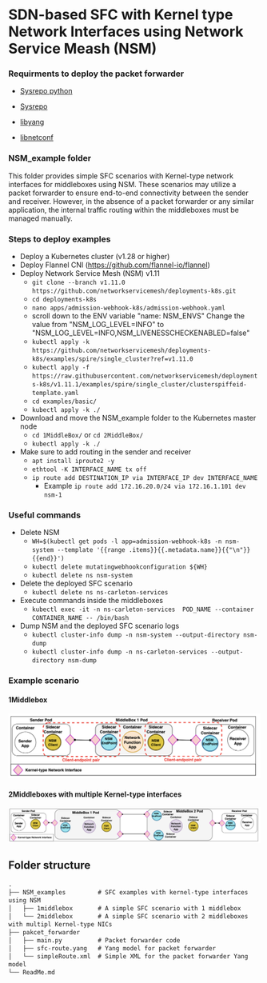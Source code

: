 # SDN-based SFC with Kernel type Network Interfaces using Network Service Meash (NSM)

### Requirments to deploy the packet forwarder
* [Sysrepo python](https://github.com/sysrepo/sysrepo-python)

* [Sysrepo](https://github.com/sysrepo/sysrepo)

* [libyang](https://github.com/CESNET/libyang)

* [libnetconf](https://github.com/CESNET/libnetconf)

### NSM_example folder

This folder provides simple SFC scenarios with Kernel-type network interfaces for middleboxes using NSM.
These scenarios may utilize a packet forwarder to ensure end-to-end connectivity between the 
sender and receiver. However, in the absence of a packet forwarder or any similar application, 
the internal traffic routing within the middleboxes must be managed manually.

### Steps to deploy examples
* Deploy a Kubernetes cluster (v1.28 or higher)
* Deploy Flannel CNI (https://github.com/flannel-io/flannel)
* Deploy Network Service Mesh (NSM) v1.11 
  * ```git clone --branch v1.11.0 https://github.com/networkservicemesh/deployments-k8s.git```
  * ```cd deployments-k8s```
  * ```nano apps/admission-webhook-k8s/admission-webhook.yaml```
  * scroll down to the ENV variable "name: NSM_ENVS" 
    Change the value from "NSM_LOG_LEVEL=INFO" to "NSM_LOG_LEVEL=INFO,NSM_LIVENESSCHECKENABLED=false"
  * ```kubectl apply -k https://github.com/networkservicemesh/deployments-k8s/examples/spire/single_cluster?ref=v1.11.0```
  * ```kubectl apply -f https://raw.githubusercontent.com/networkservicemesh/deployments-k8s/v1.11.1/examples/spire/single_cluster/clusterspiffeid-template.yaml```
  * ```cd examples/basic/```
  * ```kubectl apply -k ./```
* Download and move the NSM_example folder to the Kubernetes master node
  * ```cd 1MiddleBox/``` or ```cd 2MiddleBox/ ```
  * ```kubectl apply -k ./```
* Make sure to add routing in the sender and receiver
  * ```apt install iproute2 -y```
  * ```ethtool -K INTERFACE_NAME tx off```
  * ```ip route add DESTINATION_IP via INTERFACE_IP dev INTERFACE_NAME```
    * Example ```ip route add 172.16.20.0/24 via 172.16.1.101 dev nsm-1```

### Useful commands
* Delete NSM
  * ```WH=$(kubectl get pods -l app=admission-webhook-k8s -n nsm-system --template '{{range .items}}{{.metadata.name}}{{"\n"}}{{end}}')```
  * ```kubectl delete mutatingwebhookconfiguration ${WH}```
  * ```kubectl delete ns nsm-system```
* Delete the deployed SFC scenario
  * ```kubectl delete ns ns-carleton-services```
* Execute commands inside the middleboxes 
  * ```kubectl exec -it -n ns-carleton-services  POD_NAME --container CONTAINER_NAME -- /bin/bash```
* Dump NSM and the deployed SFC scenario logs
  * ```kubectl cluster-info dump -n nsm-system --output-directory nsm-dump```
  * ```kubectl cluster-info dump -n ns-carleton-services --output-directory nsm-dump```

### Example scenario

#### 1Middlebox

![1middlebox](NSM_examples/example_1middlebox.png)

#### 2Middleboxes with multiple Kernel-type interfaces 

![2middlebox](NSM_examples/example_2middleboxes.png)


## Folder structure
    .
    ├── NSM_examples         # SFC examples with kernel-type interfaces using NSM
    │   ├── 1middlebox       # A simple SFC scenario with 1 middlebox 
    │   └── 2middlebox       # A simple SFC scenario with 2 middleboxes with multipl Kernel-type NICs
    ├── pakcet_forwarder      
    │   ├── main.py          # Packet forwarder code
    │   ├── sfc-route.yang   # Yang model for packet forwarder
    │   └── simpleRoute.xml  # Simple XML for the packet forwarder Yang model
    └── ReadMe.md
